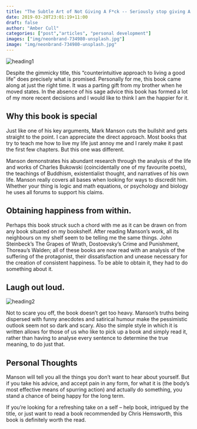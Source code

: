 ```yaml
---
title: "The Subtle Art of Not Giving A F*ck -- Seriously stop giving A F*ck"
date: 2019-03-20T23:01:19+11:00
draft: false
author: "Amber Cull"
categories: ["post","articles", "personal development"]
images: ["img/neonbrand-734980-unsplash.jpg"]
image: "img/neonbrand-734980-unsplash.jpg"
---
```


![heading1](/inline/heading-gifs/ambersecond1.gif)

Despite the gimmicky title, this “counterintuitive approach to living a good life” does precisely what is promised. Personally for me, this book came along at just the right time. It was a parting gift from my brother when he moved states. In the absence of his sage advice this book has formed a lot of my more recent decisions and I would like to think I am the happier for it.

## Why this book is special

Just like one of his key arguments, Mark Manson cuts the bullshit and gets straight to the point. I can appreciate the direct approach. Most books that try to teach me how to live my life just annoy me and I rarely make it past the first few chapters. But this one was different.

Manson demonstrates his abundant research through the analysis of the life and works of Charles Bukowski (coincidentally one of my favourite poets), the teachings of Buddhism, existentialist thought, and narratives of his own life. Manson really covers all bases when looking for ways to discredit him. Whether your thing is logic and math equations, or psychology and biology he uses all forums to support his claims.

## Obtaining happiness from within.

Perhaps this book struck such a chord with me as it can be drawn on from any book situated on my bookshelf. After reading Manson’s work, all its neighbours on my shelf seem to be telling me the same things. John Steinbeck’s The Grapes of Wrath, Dostoevsky’s Crime and Punishment, Thoreau’s Walden; all of these books are now read with an analysis of the suffering of the protagonist, their dissatisfaction and unease necessary for the creation of consistent happiness. To be able to obtain it, they had to do something about it.

## Laugh out loud.

![heading2](/inline/heading-gifs/ambersecond2.gif)

Not to scare you off, the book doesn’t get too heavy. Manson’s truths being dispersed with funny anecdotes and satirical humour make the pessimistic outlook seem not so dark and scary. Also the simple style in which it is written allows for those of us who like to pick up a book and simply read it, rather than having to analyse every sentence to determine the true meaning, to do just that.

## Personal Thoughts

Manson will tell you all the things you don’t want to hear about yourself. But if you take his advice, and accept pain in any form, for what it is (the body’s most effective means of spurring action) and actually do something, you stand a chance of being happy for the long term.

If you’re looking for a refreshing take on a self – help book, intrigued by the title, or just want to read a book recommended by Chris Hemsworth, this book is definitely worth the read.